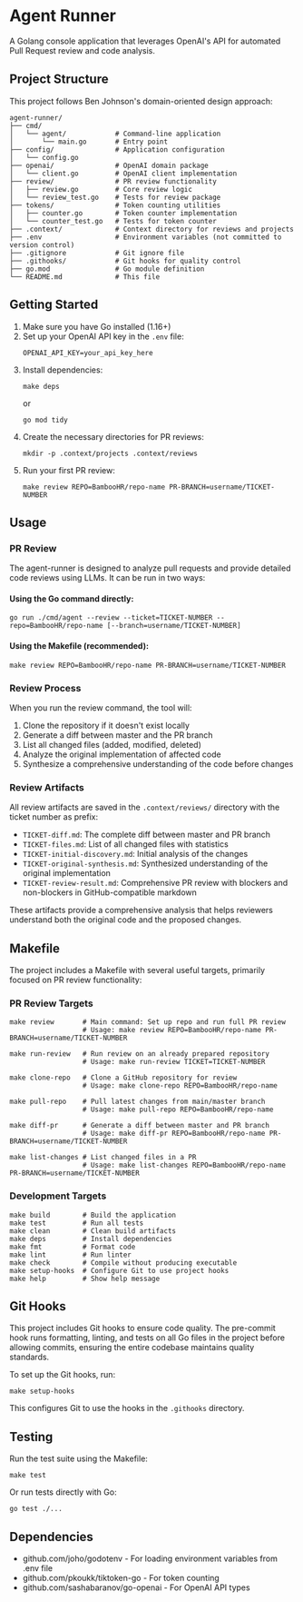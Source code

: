 # Agent Runner

A Golang console application that leverages OpenAI's API for automated Pull Request review and code analysis.

## Project Structure

This project follows Ben Johnson's domain-oriented design approach:

```
agent-runner/
├── cmd/
│   └── agent/            # Command-line application
│       └── main.go       # Entry point
├── config/               # Application configuration
│   └── config.go
├── openai/               # OpenAI domain package
│   └── client.go         # OpenAI client implementation
├── review/               # PR review functionality
│   ├── review.go         # Core review logic
│   └── review_test.go    # Tests for review package
├── tokens/               # Token counting utilities
│   ├── counter.go        # Token counter implementation
│   └── counter_test.go   # Tests for token counter
├── .context/             # Context directory for reviews and projects
├── .env                  # Environment variables (not committed to version control)
├── .gitignore            # Git ignore file
├── .githooks/            # Git hooks for quality control
├── go.mod                # Go module definition
└── README.md             # This file
```

## Getting Started

1. Make sure you have Go installed (1.16+)
2. Set up your OpenAI API key in the `.env` file:
   ```
   OPENAI_API_KEY=your_api_key_here
   ```
3. Install dependencies:
   ```
   make deps
   ```
   or
   ```
   go mod tidy
   ```
4. Create the necessary directories for PR reviews:
   ```
   mkdir -p .context/projects .context/reviews
   ```
5. Run your first PR review:
   ```
   make review REPO=BambooHR/repo-name PR-BRANCH=username/TICKET-NUMBER
   ```

## Usage

### PR Review

The agent-runner is designed to analyze pull requests and provide detailed code reviews using LLMs. It can be run in two ways:

#### Using the Go command directly:

```
go run ./cmd/agent --review --ticket=TICKET-NUMBER --repo=BambooHR/repo-name [--branch=username/TICKET-NUMBER]
```

#### Using the Makefile (recommended):

```
make review REPO=BambooHR/repo-name PR-BRANCH=username/TICKET-NUMBER
```

### Review Process

When you run the review command, the tool will:

1. Clone the repository if it doesn't exist locally
2. Generate a diff between master and the PR branch
3. List all changed files (added, modified, deleted)
4. Analyze the original implementation of affected code
5. Synthesize a comprehensive understanding of the code before changes

### Review Artifacts

All review artifacts are saved in the `.context/reviews/` directory with the ticket number as prefix:

- `TICKET-diff.md`: The complete diff between master and PR branch
- `TICKET-files.md`: List of all changed files with statistics
- `TICKET-initial-discovery.md`: Initial analysis of the changes
- `TICKET-original-synthesis.md`: Synthesized understanding of the original implementation
- `TICKET-review-result.md`: Comprehensive PR review with blockers and non-blockers in GitHub-compatible markdown

These artifacts provide a comprehensive analysis that helps reviewers understand both the original code and the proposed changes.

## Makefile

The project includes a Makefile with several useful targets, primarily focused on PR review functionality:

### PR Review Targets

```
make review       # Main command: Set up repo and run full PR review
                  # Usage: make review REPO=BambooHR/repo-name PR-BRANCH=username/TICKET-NUMBER

make run-review   # Run review on an already prepared repository
                  # Usage: make run-review TICKET=TICKET-NUMBER

make clone-repo   # Clone a GitHub repository for review
                  # Usage: make clone-repo REPO=BambooHR/repo-name

make pull-repo    # Pull latest changes from main/master branch
                  # Usage: make pull-repo REPO=BambooHR/repo-name

make diff-pr      # Generate a diff between master and PR branch
                  # Usage: make diff-pr REPO=BambooHR/repo-name PR-BRANCH=username/TICKET-NUMBER

make list-changes # List changed files in a PR
                  # Usage: make list-changes REPO=BambooHR/repo-name PR-BRANCH=username/TICKET-NUMBER
```

### Development Targets

```
make build        # Build the application
make test         # Run all tests
make clean        # Clean build artifacts
make deps         # Install dependencies
make fmt          # Format code
make lint         # Run linter
make check        # Compile without producing executable
make setup-hooks  # Configure Git to use project hooks
make help         # Show help message
```

## Git Hooks

This project includes Git hooks to ensure code quality. The pre-commit hook runs formatting, linting, and tests on all Go files in the project before allowing commits, ensuring the entire codebase maintains quality standards.

To set up the Git hooks, run:

```
make setup-hooks
```

This configures Git to use the hooks in the `.githooks` directory.

## Testing

Run the test suite using the Makefile:

```
make test
```

Or run tests directly with Go:

```
go test ./...
```

## Dependencies

- github.com/joho/godotenv - For loading environment variables from .env file
- github.com/pkoukk/tiktoken-go - For token counting
- github.com/sashabaranov/go-openai - For OpenAI API types
